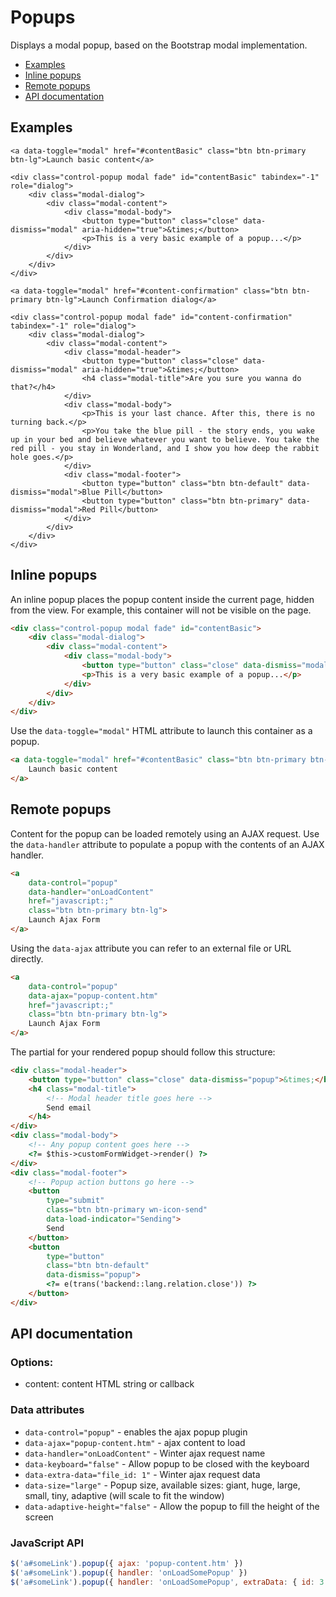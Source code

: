 # Popups

Displays a modal popup, based on the Bootstrap modal implementation.

- [Examples](#examples)
- [Inline popups](#inline-popups)
- [Remote popups](#remote-popups)
- [API documentation](#api-docs)

<a name="examples"></a>
## Examples

    <a data-toggle="modal" href="#contentBasic" class="btn btn-primary btn-lg">Launch basic content</a>

    <div class="control-popup modal fade" id="contentBasic" tabindex="-1" role="dialog">
        <div class="modal-dialog">
            <div class="modal-content">
                <div class="modal-body">
                    <button type="button" class="close" data-dismiss="modal" aria-hidden="true">&times;</button>
                    <p>This is a very basic example of a popup...</p>
                </div>
            </div>
        </div>
    </div>

    <a data-toggle="modal" href="#content-confirmation" class="btn btn-primary btn-lg">Launch Confirmation dialog</a>

    <div class="control-popup modal fade" id="content-confirmation" tabindex="-1" role="dialog">
        <div class="modal-dialog">
            <div class="modal-content">
                <div class="modal-header">
                    <button type="button" class="close" data-dismiss="modal" aria-hidden="true">&times;</button>
                    <h4 class="modal-title">Are you sure you wanna do that?</h4>
                </div>
                <div class="modal-body">
                    <p>This is your last chance. After this, there is no turning back.</p>
                    <p>You take the blue pill - the story ends, you wake up in your bed and believe whatever you want to believe. You take the red pill - you stay in Wonderland, and I show you how deep the rabbit hole goes.</p>
                </div>
                <div class="modal-footer">
                    <button type="button" class="btn btn-default" data-dismiss="modal">Blue Pill</button>
                    <button type="button" class="btn btn-primary" data-dismiss="modal">Red Pill</button>
                </div>
            </div>
        </div>
    </div>

<a name="inline-popups"></a>
## Inline popups

An inline popup places the popup content inside the current page, hidden from the view. For example, this container will not be visible on the page.

```html
<div class="control-popup modal fade" id="contentBasic">
    <div class="modal-dialog">
        <div class="modal-content">
            <div class="modal-body">
                <button type="button" class="close" data-dismiss="modal">&times;</button>
                <p>This is a very basic example of a popup...</p>
            </div>
        </div>
    </div>
</div>
```

Use the `data-toggle="modal"` HTML attribute to launch this container as a popup.

```html
<a data-toggle="modal" href="#contentBasic" class="btn btn-primary btn-lg">
    Launch basic content
</a>
```

<a name="remote-popups"></a>
## Remote popups

Content for the popup can be loaded remotely using an AJAX request. Use the `data-handler` attribute to populate a popup with the contents of an AJAX handler.

```html
<a
    data-control="popup"
    data-handler="onLoadContent"
    href="javascript:;"
    class="btn btn-primary btn-lg">
    Launch Ajax Form
</a>
```

Using the `data-ajax` attribute you can refer to an external file or URL directly.

```html
<a
    data-control="popup"
    data-ajax="popup-content.htm"
    href="javascript:;"
    class="btn btn-primary btn-lg">
    Launch Ajax Form
</a>
```

The partial for your rendered popup should follow this structure:

```html
<div class="modal-header">
    <button type="button" class="close" data-dismiss="popup">&times;</button>
    <h4 class="modal-title">
        <!-- Modal header title goes here -->
        Send email
    </h4>
</div>
<div class="modal-body">
    <!-- Any popup content goes here -->
    <?= $this->customFormWidget->render() ?>
</div>
<div class="modal-footer">
    <!-- Popup action buttons go here -->
    <button
        type="submit"
        class="btn btn-primary wn-icon-send"
        data-load-indicator="Sending">
        Send
    </button>
    <button
        type="button"
        class="btn btn-default"
        data-dismiss="popup">
        <?= e(trans('backend::lang.relation.close')) ?>
    </button>
</div>
```

<a name="api-docs"></a>
## API documentation

### Options:
- content: content HTML string or callback

### Data attributes
- `data-control="popup"` - enables the ajax popup plugin
- `data-ajax="popup-content.htm"` - ajax content to load
- `data-handler="onLoadContent"` - Winter ajax request name
- `data-keyboard="false"` - Allow popup to be closed with the keyboard
- `data-extra-data="file_id: 1"` - Winter ajax request data
- `data-size="large"` - Popup size, available sizes: giant, huge, large, small, tiny, adaptive (will scale to fit the window)
- `data-adaptive-height="false"` - Allow the popup to fill the height of the screen

### JavaScript API

```js
$('a#someLink').popup({ ajax: 'popup-content.htm' })
$('a#someLink').popup({ handler: 'onLoadSomePopup' })
$('a#someLink').popup({ handler: 'onLoadSomePopup', extraData: { id: 3 } })
```
